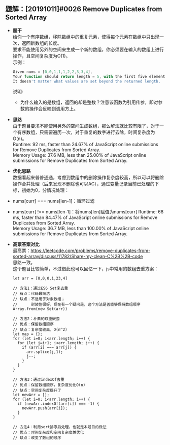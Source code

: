 ## 题解：[20191011]#0026 Remove Duplicates from Sorted Array
- **题干**  
给你一个有序数组，移除数组中的重复元素，使得每个元素在数组中只出现一次，返回新数组的长度。   
要求不能使用另外的空间来生成一个新的数组，你必须要在输入的数组上进行操作，且空间复杂度为O(1)。    
    示例：   
    ```javascript
    Given nums = [0,0,1,1,1,2,2,3,3,4],
    Your function should return length = 5, with the first five elements of nums being modified to 0, 1, 2, 3, and 4 respectively.
    It doesn't matter what values are set beyond the returned length.
    ``` 
  说明:
  - 为什么输入的是数组，返回的却是整数？注意该函数为引用传参，即对参数的操作会反映到调用方上。     
- **思路**   
由于题目要求不能使用另外的空间生成数组，那么解法就比较有限了，对于一个有序数组，只需要遍历一次，对于重复的数字进行去除，时间复杂度为O(n)。   
Runtime: 92 ms, faster than 24.67% of JavaScript online submissions for Remove Duplicates from Sorted Array.   
Memory Usage: 37.6 MB, less than 25.00% of JavaScript online submissions for Remove Duplicates from Sorted Array.   

- **优化思路**   
数据看起来普普通通，考虑到数组中的删除操作复杂度较高，所以可以将删除操作合并处理（后来发现不删除也可以AC），通过变量记录当前已处理的下标，初始为0，分情况处理：  
- nums[curr] === nums[len-1]：循环过滤
- nums[curr] !== nums[len-1]：将nums[len]赋值为nums[curr]
Runtime: 68 ms, faster than 84.47% of JavaScript online submissions for Remove Duplicates from Sorted Array.   
Memory Usage: 36.7 MB, less than 100.00% of JavaScript online submissions for Remove Duplicates from Sorted Array.    

- **高票答案对比**   
最高票：https://leetcode.com/problems/remove-duplicates-from-sorted-array/discuss/11782/Share-my-clean-C%2B%2B-code   
思路一致。   
这个题目比较简单，不过借此也可以回忆一下，js中常用的数组去重方案：   
  ```
  let arr = [0,0,0,1,23,4]

  // 方法1：通过ES6 Set来去重
  // 有点：代码最简洁
  // 缺点：不适用于对象数组；
  //      封装性很好，现在有一个疑问是，这个方法是否能够保持数组顺序
  Array.from(new Set(arr))

  // 方法2：朴素的双重嵌套
  // 优点：保留数组顺序
  // 缺点：复杂度较高，O(n^2)
  let map = {};
  for (let i=0; i<arr.length; i++) {
    for (let j=i+1; j<arr.length; j++) {
      if (arr[i] === arr[j]) {
        arr.splice(j,1);
        j--;
      }
    }
  }

  // 方法3：通过indexOf去重
  // 优点：保留数组顺序，复杂度优化O(n)
  // 缺点：空间复杂度提升了
  let newArr = [];
  for (let i=0; i<arr.length; i++) {
    if (newArr.indexOf(arr[i]) === -1) {
      newArr.push(arr[i]);
    }
  }

  // 方法4：利用sort排序后处理，也就是本题目的做法
  // 优点：时间复杂度和空间复杂度兼优化
  // 缺点：改变了数组的顺序
  ```